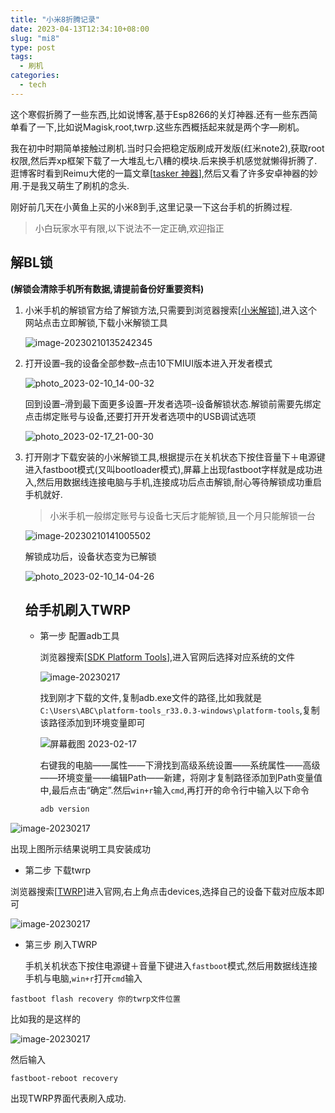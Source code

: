 ```yaml
---
title: "小米8折腾记录"
date: 2023-04-13T12:34:10+08:00 
slug: "mi8"
type: post
tags:
  - 刷机
categories:
  - tech
---
```


 

这个寒假折腾了一些东西,比如说博客,基于Esp8266的关灯神器.还有一些东西简单看了一下,比如说Magisk,root,twrp.这些东西概括起来就是两个字—刷机。

我在初中时期简单接触过刷机.当时只会把稳定版刷成开发版(红米note2),获取root权限,然后弄xp框架下载了一大堆乱七八糟的模块.后来换手机感觉就懒得折腾了.逛博客时看到Reimu大佬的一篇文章[[tasker 神器](https://blog.k8s.li/android-tasker.html)],然后又看了许多安卓神器的妙用.于是我又萌生了刷机的念头.

刚好前几天在小黄鱼上买的小米8到手,这里记录一下这台手机的折腾过程.

> 小白玩家水平有限,以下说法不一定正确,欢迎指正



## 解BL锁

**(解锁会清除手机所有数据,请提前备份好重要资料)**

1. 小米手机的解锁官方给了解锁方法,只需要到浏览器搜索[[小米解锁](https://www.miui.com/unlock/index.html)],进入这个网站点击立即解锁,下载小米解锁工具

   ![image-20230210135242345](https://r2-img.lesx.top/%E8%A7%A3%E9%94%81.webp)

2. 打开设置–我的设备全部参数–点击10下MIUI版本进入开发者模式

   ![photo_2023-02-10_14-00-32](https://r2-img.lesx.top/photo_2023-02-10_14-00-32.webp)

   回到设置–滑到最下面更多设置–开发者选项–设备解锁状态.解锁前需要先绑定点击绑定账号与设备,还要打开开发者选项中的USB调试选项

   ![photo_2023-02-17_21-00-30](https://r2-img.lesx.top/unlock.webp)

3. 打开刚才下载安装的小米解锁工具,根据提示在关机状态下按住音量下＋电源键进入fastboot模式(又叫bootloader模式),屏幕上出现fastboot字样就是成功进入,然后用数据线连接电脑与手机,连接成功后点击解锁,耐心等待解锁成功重启手机就好.

   > 小米手机一般绑定账号与设备七天后才能解锁,且一个月只能解锁一台

    ![image-20230210141005502](https://r2-img.lesx.top/image-20230210141005502.webp)

   解锁成功后，设备状态变为已解锁

   ![photo_2023-02-10_14-04-26](https://r2-img.lesx.top/photo_2023-02-10_14-04-26.webp)

   ## 给手机刷入TWRP

   - 第一步 配置adb工具

     浏览器搜索[[SDK Platform Tools](https://developer.android.google.cn/studio/releases/platform-tools?hl=zh-cn)],进入官网后选择对应系统的文件

     ![image-20230217](https://r2-img.lesx.top/image-20230217211929849.webp)

     找到刚才下载的文件,复制adb.exe文件的路径,比如我就是`C:\Users\ABC\platform-tools_r33.0.3-windows\platform-tools`,复制该路径添加到环境变量即可

     ![屏幕截图 2023-02-17](https://r2-img.lesx.top/%E5%B1%8F%E5%B9%95%E6%88%AA%E5%9B%BE%202023-02-17%20212634.webp)

     右键我的电脑——属性——下滑找到高级系统设置——系统属性——高级——环境变量——编辑Path——新建，将刚才复制路径添加到Path变量值中,最后点击“确定”.然后`win+r`输入`cmd`,再打开的命令行中输入以下命令

     ```python
     adb version
     ```

![image-20230217](https://r2-img.lesx.top/image-20230217.webp)

出现上图所示结果说明工具安装成功

- 第二步 下载twrp

浏览器搜索[[TWRP](https://twrp.me/)]进入官网,右上角点击devices,选择自己的设备下载对应版本即可

![image-20230217](https://r2-img.lesx.top/image-20230217.webp)

- 第三步 刷入TWRP

  手机关机状态下按住电源键＋音量下键进入`fastboot`模式,然后用数据线连接手机与电脑,`win+r`打开`cmd`输入

```
fastboot flash recovery 你的twrp文件位置
```

比如我的是这样的

![image-20230217](https://r2-img.lesx.top/image-20230217.webp)

然后输入

```
fastboot-reboot recovery
```

出现TWRP界面代表刷入成功.
